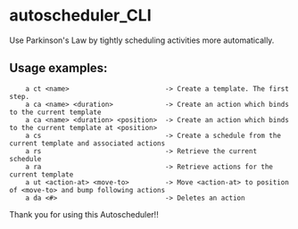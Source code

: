 # autoscheduler_CLI
Use Parkinson's Law by tightly scheduling activities more automatically. 

## Usage examples:

```
    a ct <name>                        -> Create a template. The first step.
    a ca <name> <duration>             -> Create an action which binds to the current template
    a ca <name> <duration> <position>  -> Create an action which binds to the current template at <position>
    a cs                               -> Create a schedule from the current template and associated actions
    a rs                               -> Retrieve the current schedule
    a ra                               -> Retrieve actions for the current template
    a ut <action-at> <move-to>         -> Move <action-at> to position of <move-to> and bump following actions
    a da <#>                           -> Deletes an action
```

Thank you for using this Autoscheduler!!
